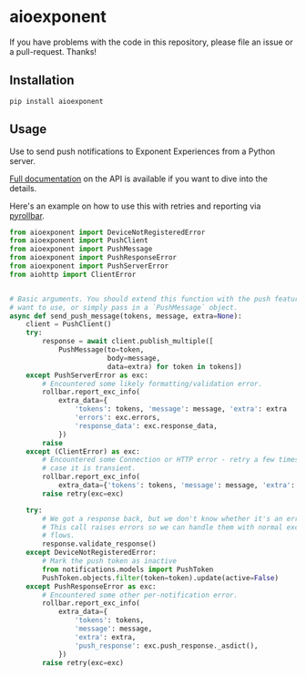 # aioexponent

If you have problems with the code in this repository, please file an issue or a pull-request. Thanks!

## Installation

```
pip install aioexponent
```

## Usage

Use to send push notifications to Exponent Experiences from a Python server.

[Full documentation](https://docs.expo.io/versions/latest/guides/push-notifications.html#http2-api) on the API is available if you want to dive into the details.

Here's an example on how to use this with retries and reporting via [pyrollbar](https://github.com/rollbar/pyrollbar).
```python
from aioexponent import DeviceNotRegisteredError
from aioexponent import PushClient
from aioexponent import PushMessage
from aioexponent import PushResponseError
from aioexponent import PushServerError
from aiohttp import ClientError


# Basic arguments. You should extend this function with the push features you
# want to use, or simply pass in a `PushMessage` object.
async def send_push_message(tokens, message, extra=None):
    client = PushClient()
    try:
        response = await client.publish_multiple([
            PushMessage(to=token,
                        body=message,
                        data=extra) for token in tokens])
    except PushServerError as exc:
        # Encountered some likely formatting/validation error.
        rollbar.report_exc_info(
            extra_data={
                'tokens': tokens, 'message': message, 'extra': extra
                'errors': exc.errors,
                'response_data': exc.response_data,
            })
        raise
    except (ClientError) as exc:
        # Encountered some Connection or HTTP error - retry a few times in
        # case it is transient.
        rollbar.report_exc_info(
            extra_data={'tokens': tokens, 'message': message, 'extra': extra})
        raise retry(exc=exc)

    try:
        # We got a response back, but we don't know whether it's an error yet.
        # This call raises errors so we can handle them with normal exception
        # flows.
        response.validate_response()
    except DeviceNotRegisteredError:
        # Mark the push token as inactive
        from notifications.models import PushToken
        PushToken.objects.filter(token=token).update(active=False)
    except PushResponseError as exc:
        # Encountered some other per-notification error.
        rollbar.report_exc_info(
            extra_data={
                'tokens': tokens,
                'message': message,
                'extra': extra,
                'push_response': exc.push_response._asdict(),
            })
        raise retry(exc=exc)
```
